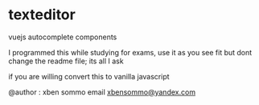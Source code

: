 # texteditor
vuejs autocomplete components

I programmed this while studying for exams, use it as you see fit but dont change the readme file; its all I ask 

if you are willing convert this to vanilla javascript


@author : xben sommo
email xbensommo@yandex.com

